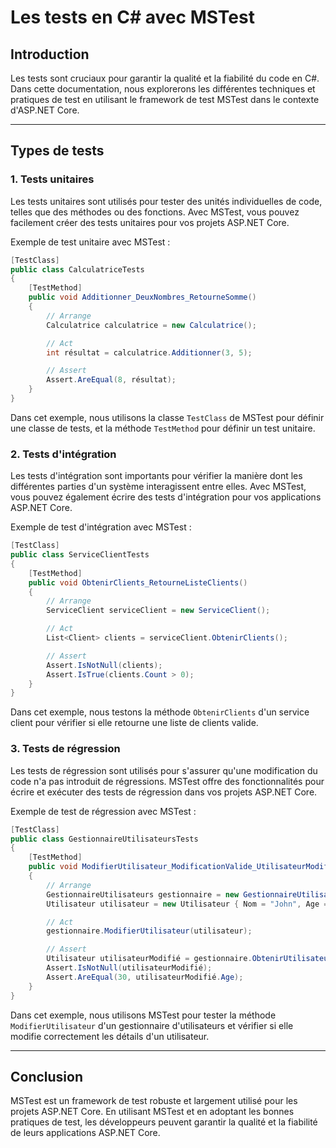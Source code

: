 # Les tests en C# avec MSTest

## Introduction
Les tests sont cruciaux pour garantir la qualité et la fiabilité du code en C#. Dans cette documentation, nous explorerons les différentes techniques et pratiques de test en utilisant le framework de test MSTest dans le contexte d'ASP.NET Core.

---

## Types de tests

### 1. Tests unitaires
Les tests unitaires sont utilisés pour tester des unités individuelles de code, telles que des méthodes ou des fonctions. Avec MSTest, vous pouvez facilement créer des tests unitaires pour vos projets ASP.NET Core.

Exemple de test unitaire avec MSTest :
```csharp
[TestClass]
public class CalculatriceTests
{
    [TestMethod]
    public void Additionner_DeuxNombres_RetourneSomme()
    {
        // Arrange
        Calculatrice calculatrice = new Calculatrice();

        // Act
        int résultat = calculatrice.Additionner(3, 5);

        // Assert
        Assert.AreEqual(8, résultat);
    }
}
```

Dans cet exemple, nous utilisons la classe `TestClass` de MSTest pour définir une classe de tests, et la méthode `TestMethod` pour définir un test unitaire.

### 2. Tests d'intégration
Les tests d'intégration sont importants pour vérifier la manière dont les différentes parties d'un système interagissent entre elles. Avec MSTest, vous pouvez également écrire des tests d'intégration pour vos applications ASP.NET Core.

Exemple de test d'intégration avec MSTest :
```csharp
[TestClass]
public class ServiceClientTests
{
    [TestMethod]
    public void ObtenirClients_RetourneListeClients()
    {
        // Arrange
        ServiceClient serviceClient = new ServiceClient();

        // Act
        List<Client> clients = serviceClient.ObtenirClients();

        // Assert
        Assert.IsNotNull(clients);
        Assert.IsTrue(clients.Count > 0);
    }
}
```

Dans cet exemple, nous testons la méthode `ObtenirClients` d'un service client pour vérifier si elle retourne une liste de clients valide.

### 3. Tests de régression
Les tests de régression sont utilisés pour s'assurer qu'une modification du code n'a pas introduit de régressions. MSTest offre des fonctionnalités pour écrire et exécuter des tests de régression dans vos projets ASP.NET Core.

Exemple de test de régression avec MSTest :
```csharp
[TestClass]
public class GestionnaireUtilisateursTests
{
    [TestMethod]
    public void ModifierUtilisateur_ModificationValide_UtilisateurModifié()
    {
        // Arrange
        GestionnaireUtilisateurs gestionnaire = new GestionnaireUtilisateurs();
        Utilisateur utilisateur = new Utilisateur { Nom = "John", Age = 30 };

        // Act
        gestionnaire.ModifierUtilisateur(utilisateur);

        // Assert
        Utilisateur utilisateurModifié = gestionnaire.ObtenirUtilisateurParNom("John");
        Assert.IsNotNull(utilisateurModifié);
        Assert.AreEqual(30, utilisateurModifié.Age);
    }
}
```

Dans cet exemple, nous utilisons MSTest pour tester la méthode `ModifierUtilisateur` d'un gestionnaire d'utilisateurs et vérifier si elle modifie correctement les détails d'un utilisateur.

---

## Conclusion
MSTest est un framework de test robuste et largement utilisé pour les projets ASP.NET Core. En utilisant MSTest et en adoptant les bonnes pratiques de test, les développeurs peuvent garantir la qualité et la fiabilité de leurs applications ASP.NET Core.